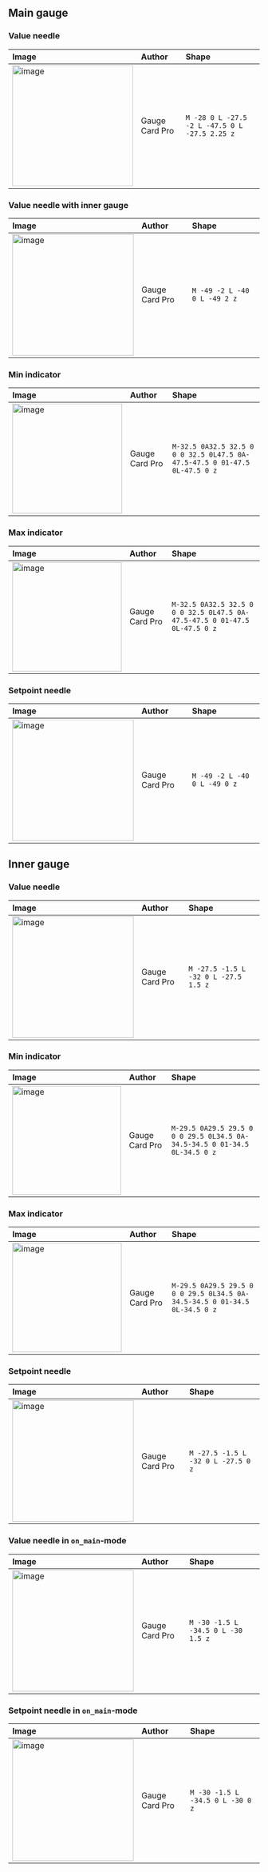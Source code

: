 ## Main gauge

### Value needle

| Image                                                                                                                 | Author         | Shape                                         |
| :-------------------------------------------------------------------------------------------------------------------- | :------------- | :-------------------------------------------- |
| <img width="242" alt="image" src="https://github.com/user-attachments/assets/2e5cccd9-33f1-477b-9822-d43b4b7dcad5" /> | Gauge Card Pro | `M -28 0 L -27.5 -2 L -47.5 0 L -27.5 2.25 z` |

### Value needle with inner gauge

| Image                                                                                                                 | Author         | Shape                        |
| :-------------------------------------------------------------------------------------------------------------------- | :------------- | :--------------------------- |
| <img width="243" alt="image" src="https://github.com/user-attachments/assets/c73bdc4a-1ab8-4859-a850-c9af38694b1a" /> | Gauge Card Pro | `M -49 -2 L -40 0 L -49 2 z` |

### Min indicator

| Image                                                                                                                 | Author         | Shape                                                                     |
| :-------------------------------------------------------------------------------------------------------------------- | :------------- | :------------------------------------------------------------------------ |
| <img width="220" alt="image" src="https://github.com/user-attachments/assets/18b387ed-1648-42b2-80bb-d0337473a4a8" /> | Gauge Card Pro | `M-32.5 0A32.5 32.5 0 0 0 32.5 0L47.5 0A-47.5-47.5 0 01-47.5 0L-47.5 0 z` |

### Max indicator

| Image                                                                                                                 | Author         | Shape                                                                     |
| :-------------------------------------------------------------------------------------------------------------------- | :------------- | :------------------------------------------------------------------------ |
| <img width="219" alt="image" src="https://github.com/user-attachments/assets/eef9273f-ac7d-4d2b-b802-096116cdac09" /> | Gauge Card Pro | `M-32.5 0A32.5 32.5 0 0 0 32.5 0L47.5 0A-47.5-47.5 0 01-47.5 0L-47.5 0 z` |

### Setpoint needle

| Image                                                                                                                 | Author         | Shape                        |
| :-------------------------------------------------------------------------------------------------------------------- | :------------- | :--------------------------- |
| <img width="243" alt="image" src="https://github.com/user-attachments/assets/db2a60a4-4f99-4f47-a75c-052c06393e0d" /> | Gauge Card Pro | `M -49 -2 L -40 0 L -49 0 z` |

## Inner gauge

### Value needle

| Image                                                                                                                 | Author         | Shape                                |
| :-------------------------------------------------------------------------------------------------------------------- | :------------- | :----------------------------------- |
| <img width="243" alt="image" src="https://github.com/user-attachments/assets/3c352544-e691-4efb-9cf5-6f1af2b63f03" /> | Gauge Card Pro | `M -27.5 -1.5 L -32 0 L -27.5 1.5 z` |

### Min indicator

| Image                                                                                                                 | Author         | Shape                                                                     |
| :-------------------------------------------------------------------------------------------------------------------- | :------------- | :------------------------------------------------------------------------ |
| <img width="218" alt="image" src="https://github.com/user-attachments/assets/26e9ad3e-cd58-48fd-b4ca-9e17089920b9" /> | Gauge Card Pro | `M-29.5 0A29.5 29.5 0 0 0 29.5 0L34.5 0A-34.5-34.5 0 01-34.5 0L-34.5 0 z` |

### Max indicator

| Image                                                                                                                 | Author         | Shape                                                                     |
| :-------------------------------------------------------------------------------------------------------------------- | :------------- | :------------------------------------------------------------------------ |
| <img width="219" alt="image" src="https://github.com/user-attachments/assets/69f98406-2d9c-42cb-a4af-b6d417d8de69" /> | Gauge Card Pro | `M-29.5 0A29.5 29.5 0 0 0 29.5 0L34.5 0A-34.5-34.5 0 01-34.5 0L-34.5 0 z` |

### Setpoint needle

| Image                                                                                                                 | Author         | Shape                              |
| :-------------------------------------------------------------------------------------------------------------------- | :------------- | :--------------------------------- |
| <img width="243" alt="image" src="https://github.com/user-attachments/assets/d81ed789-ab48-40f5-94b2-c45f1dd67048" /> | Gauge Card Pro | `M -27.5 -1.5 L -32 0 L -27.5 0 z` |

### Value needle in `on_main`-mode

| Image                                                                                                                 | Author         | Shape                              |
| :-------------------------------------------------------------------------------------------------------------------- | :------------- | :--------------------------------- |
| <img width="243" alt="image" src="https://github.com/user-attachments/assets/3c80ff03-7fde-4f2f-bb56-6c21be63f01a" /> | Gauge Card Pro | `M -30 -1.5 L -34.5 0 L -30 1.5 z` |

### Setpoint needle in `on_main`-mode

| Image                                                                                                                 | Author         | Shape                            |
| :-------------------------------------------------------------------------------------------------------------------- | :------------- | :------------------------------- |
| <img width="243" alt="image" src="https://github.com/user-attachments/assets/03a371f3-5749-4f03-b1d6-50660878cabf" /> | Gauge Card Pro | `M -30 -1.5 L -34.5 0 L -30 0 z` |
